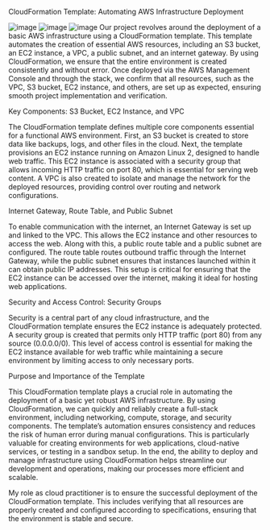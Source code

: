 CloudFormation Template: Automating AWS Infrastructure Deployment

![image](https://github.com/user-attachments/assets/e020c6e8-e4e4-480e-a515-a0f6549863c5) ![image](https://github.com/user-attachments/assets/3f43fec5-b8d5-4414-bf0a-4ac37f2a87ad) ![image](https://github.com/user-attachments/assets/a2062901-75a4-481e-b613-bf11928d7b71) 
Our project revolves around the deployment of a basic AWS infrastructure using a CloudFormation template. This template automates the creation of essential AWS resources, including an S3 bucket, an EC2 instance, a VPC, a public subnet, and an internet gateway. By using CloudFormation, we ensure that the entire environment is created consistently and without error. Once deployed via the AWS Management Console and through the stack, we confirm that all resources, such as the VPC, S3 bucket, EC2 instance, and others, are set up as expected, ensuring smooth project implementation and verification.

Key Components: S3 Bucket, EC2 Instance, and VPC

The CloudFormation template defines multiple core components essential for a functional AWS environment. First, an S3 bucket is created to store data like backups, logs, and other files in the cloud. Next, the template provisions an EC2 instance running on Amazon Linux 2, designed to handle web traffic. This EC2 instance is associated with a security group that allows incoming HTTP traffic on port 80, which is essential for serving web content. A VPC is also created to isolate and manage the network for the deployed resources, providing control over routing and network configurations.

Internet Gateway, Route Table, and Public Subnet

To enable communication with the internet, an Internet Gateway is set up and linked to the VPC. This allows the EC2 instance and other resources to access the web. Along with this, a public route table and a public subnet are configured. The route table routes outbound traffic through the Internet Gateway, while the public subnet ensures that instances launched within it can obtain public IP addresses. This setup is critical for ensuring that the EC2 instance can be accessed over the internet, making it ideal for hosting web applications.

Security and Access Control: Security Groups

Security is a central part of any cloud infrastructure, and the CloudFormation template ensures the EC2 instance is adequately protected. A security group is created that permits only HTTP traffic (port 80) from any source (0.0.0.0/0). This level of access control is essential for making the EC2 instance available for web traffic while maintaining a secure environment by limiting access to only necessary ports.

Purpose and Importance of the Template

This CloudFormation template plays a crucial role in automating the deployment of a basic yet robust AWS infrastructure. By using CloudFormation, we can quickly and reliably create a full-stack environment, including networking, compute, storage, and security components. The template’s automation ensures consistency and reduces the risk of human error during manual configurations. This is particularly valuable for creating environments for web applications, cloud-native services, or testing in a sandbox setup. In the end, the ability to deploy and manage infrastructure using CloudFormation helps streamline our development and operations, making our processes more efficient and scalable. 

My role as cloud practitioner is to ensure the successful deployment of the CloudFormation template. This includes verifying that all resources are properly created and configured according to specifications, ensuring that the environment is stable and secure. 
